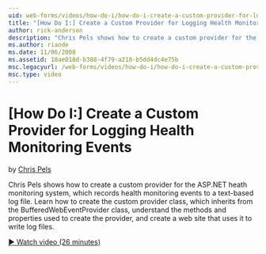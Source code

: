 ```yaml
---
uid: web-forms/videos/how-do-i/how-do-i-create-a-custom-provider-for-logging-health-monitoring-events
title: "[How Do I:] Create a Custom Provider for Logging Health Monitoring Events | Microsoft Docs"
author: rick-anderson
description: "Chris Pels shows how to create a custom provider for the ASP.NET heath monitoring system, which records health monitoring events to a text-based log file. Le..."
ms.author: riande
ms.date: 11/06/2008
ms.assetid: 18ae018d-b388-4f79-a218-b5dd4dc4e75b
msc.legacyurl: /web-forms/videos/how-do-i/how-do-i-create-a-custom-provider-for-logging-health-monitoring-events
msc.type: video
---
```

[How Do I:] Create a Custom Provider for Logging Health Monitoring Events
====================
by [Chris Pels](https://twitter.com/chrispels)

Chris Pels shows how to create a custom provider for the ASP.NET heath monitoring system, which records health monitoring events to a text-based log file. Learn how to create the custom provider class, which inherits from the BufferedWebEventProvider class, understand the methods and properties used to create the provider, and create a web site that uses it to write log files.

[&#9654; Watch video (26 minutes)](https://channel9.msdn.com/Blogs/ASP-NET-Site-Videos/how-do-i-create-a-custom-provider-for-logging-health-monitoring-events)
